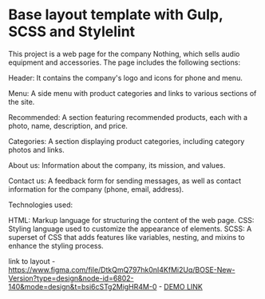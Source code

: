 # Base layout template with Gulp, SCSS and Stylelint
This project is a web page for the company Nothing, which sells audio equipment and accessories. The page includes the following sections:

Header: It contains the company's logo and icons for phone and menu.

Menu: A side menu with product categories and links to various sections of the site.

Recommended: A section featuring recommended products, each with a photo, name, description, and price.

Categories: A section displaying product categories, including category photos and links.

About us: Information about the company, its mission, and values.

Contact us: A feedback form for sending messages, as well as contact information for the company (phone, email, address).

Technologies used:

HTML: Markup language for structuring the content of the web page.
CSS: Styling language used to customize the appearance of elements.
SCSS: A superset of CSS that adds features like variables, nesting, and mixins to enhance the styling process.

link to layout - https://www.figma.com/file/DtkQmQ797hk0nI4KfMi2Uq/BOSE-New-Version?type=design&node-id=6802-140&mode=design&t=bsi6cSTg2MigHR4M-0
    - [DEMO LINK](https://valentin19939.github.io/nothing_landing-page/)
